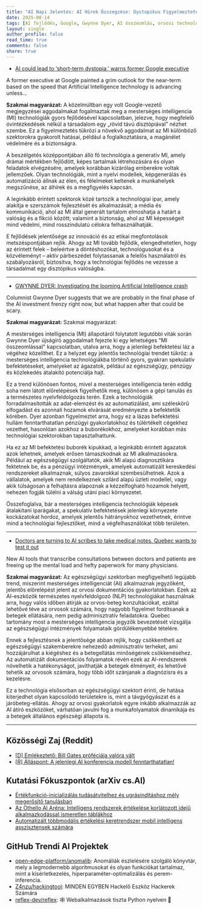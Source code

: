 ```yaml
---
title: "AI Napi Jelentés: AI Hírek Összegzése: Dystopikus Figyelmeztetések és Orvosi Írnokok, akik Átalakítják az Egészségügyet (2025-08-14)"
date: 2025-08-14
tags: [AI fejlődés, Google, Gwynne Dyer, AI összeomlás, orvosi technológia, egészségügyi innováció, AI az orvostudományban]
layout: single
author_profile: false
read_time: true
comments: false
share: true
---
```

- [AI could lead to ‘short-term dystopia,’ warns former Google executive](https://globalnews.ca/news/11332878/ai-short-term-dystopia-google-ex-executive/)

A former executive at Google painted a grim outlook for the near-term based on the speed that Artificial Intelligence technology is advancing unless...

**Szakmai magyarázat:**
A közelmúltban egy volt Google-vezető megjegyzései aggodalmakat fogalmaztak meg a mesterséges intelligencia (MI) technológiák gyors fejlődésével kapcsolatban, jelezve, hogy megfelelő óvintézkedések nélkül a társadalom egy „rövid távú disztópiával” nézhet szembe. Ez a figyelmeztetés tükrözi a növekvő aggodalmat az MI különböző szektorokra gyakorolt hatásai, például a foglalkoztatásra, a magánélet védelmére és a biztonságra.

A beszélgetés középpontjában álló fő technológia a generatív MI, amely drámai mértékben fejlődött, képes tartalmak létrehozására és olyan feladatok elvégzésére, amelyek korábban kizárólag emberekre voltak jellemzőek. Olyan technológiák, mint a nyelvi modellek, képgenerálás és automatizáció állnak az élen, és félelmeket keltenek a munkahelyek megszűnése, az álhírek és a megfigyelés kapcsán.

A leginkább érintett szektorok közé tartozik a technológiai ipar, amely alakítja e szerszámok fejlesztését és alkalmazását; a média és kommunikáció, ahol az MI által generált tartalom elmoshatja a határt a valóság és a fikció között; valamint a biztonság, ahol az MI képességeit mind védelmi, mind rosszindulatú célokra felhasználhatják.

E fejlődések jelentősége az innováció és az etikai megfontolások metszéspontjában rejlik. Ahogy az MI tovább fejlődik, elengedhetetlen, hogy az érintett felek – beleértve a döntéshozókat, technológusokat és a közvéleményt – aktív párbeszédet folytassanak a felelős használatról és szabályozásról, biztosítva, hogy a technológiai fejlődés ne vezesse a társadalmat egy disztópikus valóságba.

---
- [GWYNNE DYER: Investigating the looming Artificial Intelligence crash](https://saltwire.com/cape-breton/opinion-cape-breton/gwynne-dyer-investigating-the-looming-artificial-intelligence-crash)

Columnist Gwynne Dyer suggests that we are probably in the final phase of the AI investment frenzy right now, but what happen after that could be scary.

**Szakmai magyarázat:**
Szakmai magyarázat:

A mesterséges intelligencia (MI) állapotáról folytatott legutóbbi viták során Gwynne Dyer újságíró aggodalmait fejezte ki egy lehetséges "MI összeomlással" kapcsolatban, utalva arra, hogy a jelenlegi befektetési láz a végéhez közelíthet. Ez a helyzet egy jelentős technológiai trendet tükröz: a mesterséges intelligencia technológiákba történő gyors, gyakran spekulatív befektetéseket, amelyeket az ágazatok, például az egészségügy, pénzügy és közlekedés átalakító potenciálja hajt.

Ez a trend különösen fontos, mivel a mesterséges intelligencia terén eddig soha nem látott előrelépések figyelhetők meg, különösen a gépi tanulás és a természetes nyelvfeldolgozás terén. Ezek a technológiák forradalmasították az adat-elemzést és az automatizálást, ami széleskörű elfogadást és azonnali hozamok elvárását eredményezte a befektetők körében. Dyer azonban figyelmeztet arra, hogy ez a lázas befektetési hullám fenntarthatatlan pénzügyi gyakorlatokhoz és túlértékelt cégekhez vezethet, hasonlóan azokhoz a buborékokhoz, amelyeket korábban más technológiai szektorokban tapasztalhattunk.

Ha ez az MI befektetési buborék kipukkad, a leginkább érintett ágazatok azok lehetnek, amelyek erősen támaszkodnak az MI alkalmazásokra. Például az egészségügyi szolgáltatók, akik MI alapú diagnosztikára fektetnek be, és a pénzügyi intézmények, amelyek automatizált kereskedési rendszereket alkalmaznak, súlyos zavarokkal szembesülhetnek. Azok a vállalatok, amelyek nem rendelkeznek szilárd alapú üzleti modellel, vagy akik túlságosan a felhajtásra alapoznak a kézzelfogható hozamok helyett, nehezen fogják túlélni a válság utáni piaci környezetet.

Összefoglalva, bár a mesterséges intelligencia technológiák képesek átalakítani iparágakat, a spekulatív befektetések jelenlegi környezete kockázatokat hordoz, amelyek jelentős hátrányokhoz vezethetnek, érintve mind a technológiai fejlesztőket, mind a végfelhasználókat több területen.

---
- [Doctors are turning to AI scribes to take medical notes. Quebec wants to test it out](https://www.cbc.ca/news/canada/montreal/sante-quebec-ai-scribe-doctors-1.7606998)

New AI tools that transcribe consultations between doctors and patients are freeing up the mental load and hefty paperwork for many physicians.

**Szakmai magyarázat:**
Az egészségügyi szektorban megfigyelhető legújabb trend, miszerint mesterséges intelligenciát (AI) alkalmaznak jegyzőként, jelentős előrelépést jelent az orvosi dokumentációs gyakorlatokban. Ezek az AI-eszközök természetes nyelvfeldolgozó (NLP) technológiákat használnak arra, hogy valós időben átírják az orvos-beteg konzultációkat, ezáltal lehetővé téve az orvosok számára, hogy nagyobb figyelmet fordítsanak a betegek ellátására, nem pedig adminisztratív feladatokra. Quebec tartomány most a mesterséges intelligencia jegyzők bevezetését vizsgálja az egészségügyi intézmények folyamataik gördülékenyebbé tételére.

Ennek a fejlesztésnek a jelentősége abban rejlik, hogy csökkentheti az egészségügyi szakemberekre nehezedő adminisztratív terheket, ami hozzájárulhat a kiégéshez és a betegellátás minőségének csökkenéséhez. Az automatizált dokumentációs folyamatok révén ezek az AI-rendszerek növelhetik a hatékonyságot, javíthatják a betegek élményeit, és lehetővé tehetik az orvosok számára, hogy több időt szánjanak a diagnózisra és a kezelésre.

Ez a technológia elsősorban az egészségügyi szektort érinti, de hatása kiterjedhet olyan kapcsolódó területekre is, mint a távgyógyászat és a járóbeteg-ellátás. Ahogy az orvosi gyakorlatok egyre inkább alkalmazzák az AI átíró eszközöket, várhatóan javulni fog a munkafolyamatok dinamikája és a betegek általános egészségi állapota is.

---
## Közösségi Zaj (Reddit)
- [[D] Emlékeztető: Bill Gates próféciája valóra vált](https://www.reddit.com/r/MachineLearning/comments/1mm5oqm/d_reminder_that_bill_gatess_prophesy_came_true/)
- [[R] Álláspont: A jelenlegi AI konferencia modell fenntarthatatlan!](https://www.reddit.com/r/MachineLearning/comments/1mo0ynr/r_position_the_current_ai_conference_model_is/)

## Kutatási Fókuszpontok (arXiv cs.AI)
- [Értékfunkció-inicializálás tudásátvitelhez és ugrásindításhoz mély megerősítő tanulásban](https://arxiv.org/abs/2508.09277)
- [Az Othello AI Aréna: Intelligens rendszerek értékelése korlátozott idejű alkalmazkodással ismeretlen táblákhoz](https://arxiv.org/abs/2508.09292)
- [Automatizált többmodális értékelési keretrendszer mobil intelligens asszisztensek számára](https://arxiv.org/abs/2508.09507)

## GitHub Trendi AI Projektek
- [open-edge-platform/anomalib](open-edge-platform/anomalib): Anomáliák észlelésére szolgáló könyvtár, mely a legmodernebb algoritmusokat és olyan funkciókat tartalmaz, mint a kísérletkezelés, hiperparaméter-optimalizálás és perem-inferencia.
- [Z4nzu/hackingtool](Z4nzu/hackingtool): MINDEN EGYBEN Hackelő Eszköz Hackerek Számára
- [reflex-dev/reflex](reflex-dev/reflex): 🕸️ Webalkalmazások tiszta Python nyelven 🐍